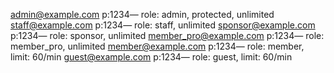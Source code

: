 admin@example.com p:1234— role: admin, protected, unlimited
staff@example.com p:1234— role: staff, unlimited
sponsor@example.com p:1234— role: sponsor, unlimited
member_pro@example.com p:1234— role: member_pro, unlimited
member@example.com p:1234— role: member, limit: 60/min
guest@example.com p:1234— role: guest, limit: 60/min